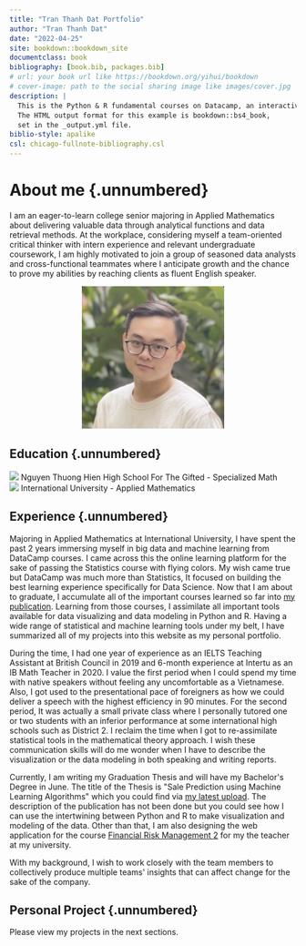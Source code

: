 ```yaml
--- 
title: "Tran Thanh Dat Portfolio"
author: "Tran Thanh Dat"
date: "2022-04-25"
site: bookdown::bookdown_site
documentclass: book
bibliography: [book.bib, packages.bib]
# url: your book url like https://bookdown.org/yihui/bookdown
# cover-image: path to the social sharing image like images/cover.jpg
description: |
  This is the Python & R fundamental courses on Datacamp, an interactive learning platform.
  The HTML output format for this example is bookdown::bs4_book,
  set in the _output.yml file.
biblio-style: apalike
csl: chicago-fullnote-bibliography.csl
---
```




# About me {.unnumbered}

I am an eager-to-learn college senior majoring in Applied Mathematics about delivering valuable data through analytical functions and data retrieval methods. At the workplace, considering myself a team-oriented critical thinker with intern experience and relevant undergraduate coursework, I am highly motivated to join a group of seasoned data analysts and cross-functional teammates where I anticipate growth and the chance to prove my abilities by reaching clients as fluent English speaker.

<center>
<img height="250" width="250" alt="May be an image of 1 person and text" class="i09qtzwb n7fi1qx3 datstx6m pmk7jnqg j9ispegn kr520xx4 k4urcfbm bixrwtb6" referrerpolicy="origin-when-cross-origin" src="https://raw.githubusercontent.com/ThanhDatIU/image/main/avatar.png">
</center>

## Education {.unnumbered}

<div dir="auto" style="text-align: start;">
<span class="pq6dq46d tbxw36s4 knj5qynh kvgmc6g5 ditlmg2l oygrvhab nvdbi5me sf5mxxl7 gl3lb2sf hhz5lgdu">
<img height="16" width="16" alt=" " referrerpolicy="origin-when-cross-origin" src="https://static.xx.fbcdn.net/images/emoji.php/v9/t56/2/16/1f58b.png">
</span>Nguyen Thuong Hien High School For The Gifted - Specialized Math
</div>
<div dir="auto" style="text-align: start;">
<span class="pq6dq46d tbxw36s4 knj5qynh kvgmc6g5 ditlmg2l oygrvhab nvdbi5me sf5mxxl7 gl3lb2sf hhz5lgdu">
<img height="16" width="16" alt=" " referrerpolicy="origin-when-cross-origin" src="https://static.xx.fbcdn.net/images/emoji.php/v9/t56/2/16/1f58b.png">
</span>International University - Applied Mathematics
</div>

## Experience {.unnumbered}

Majoring in Applied Mathematics at International University, I have spent the past 2 years immersing myself in big data and machine learning from DataCamp courses. I came across this the online learning platform for the sake of passing the Statistics course with flying colors. My wish came true but DataCamp was much more than Statistics, It focused on building the best learning experience specifically for Data Science. Now that I am about to graduate, I accumulate all of the important courses learned so far into <a href="rpubs.com/cliex159">my publication</a>. Learning from those courses, I assimilate all important tools available for data visualizing and data modeling in Python and R. Having a wide range of statistical and machine learning tools under my belt, I have summarized all of my projects into this website as my personal portfolio.

During the time, I had one year of experience as an IELTS Teaching Assistant at British Council in 2019 and 6-month experience at Intertu as an IB Math Teacher in 2020. I value the first period when I could spend my time with native speakers without feeling any uncomfortable as a Vietnamese. Also, I got used to the presentational pace of foreigners as how we could deliver a speech with the highest efficiency in 90 minutes. For the second period, It was actually a small private class where I personally tutored one or two students with an inferior performance at some international high schools such as District 2. I reclaim the time when I got to re-assimilate statistical tools in the mathematical theory approach. I wish these communication skills will do me wonder when I have to describe the visualization or the data modeling in both speaking and writing reports.

Currently, I am writing my Graduation Thesis and will have my Bachelor's Degree in June. The title of the Thesis is "Sale Prediction using Machine Learning Algorithms" which you could find via <a href="https://rpubs.com/cliex159/894305">my latest upload</a>. The description of the publication has not been done but you could see how I can use the intertwining between Python and R to make visualization and modeling of the data. Other than that, I am also designing the web application for the course <a href="frisk2.netlify.app">Financial Risk Management 2</a> for my the teacher at my university.

With my background, I wish to work closely with the team members to collectively produce multiple teams' insights that can affect change for the sake of the company.

## Personal Project {.unnumbered}

Please view my projects in the next sections.
